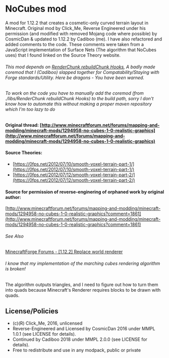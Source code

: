 # NoCubes mod
A mod for 1.12.2 that creates a cosmetic-only curved terrain layout in Minecraft. Original mod by Click_Me, Reverse Engineered under his permission (and modified with removed Mojang code where possible) by CosmicDan & updated to 1.12.2 by Cadiboo (me). I have also refactored and added comments to the code. These comments were taken from a JavaScript implementation of Surface Nets (The algorithm that NoCubes uses) that I found linked on the Source Theory website.

###### This mod depends on [RenderChunk rebuildChunk Hooks](https://github.com/Cadiboo/RenderChunk-rebuildChunk-Hooks), A badly made coremod that I (Cadiboo) slapped together for Compatability/Staying with Forge standards/Utility. Here be dragons - You have been warned.
###### To work on the code you have to manually add the coremod (from ./libs/RenderChunk rebuildChunk Hooks) to the build path, sorry I don't know how to automate this without making a proper maven repository which I'm too lazy to do

#### Original thread: [http://www.minecraftforum.net/forums/mapping-and-modding/minecraft-mods/1294958-no-cubes-1-0-realistic-graphics](http://www.minecraftforum.net/forums/mapping-and-modding/minecraft-mods/1294958-no-cubes-1-0-realistic-graphics)

#### Source Theories:
- [https://0fps.net/2012/07/10/smooth-voxel-terrain-part-1/](https://0fps.net/2012/07/10/smooth-voxel-terrain-part-1/)
- [https://0fps.net/2012/07/12/smooth-voxel-terrain-part-2/](https://0fps.net/2012/07/12/smooth-voxel-terrain-part-2/)

#### Source for permission of reverse-enginering of orphaned work by original author:
[http://www.minecraftforum.net/forums/mapping-and-modding/minecraft-mods/1294958-no-cubes-1-0-realistic-graphics?comment=1861](http://www.minecraftforum.net/forums/mapping-and-modding/minecraft-mods/1294958-no-cubes-1-0-realistic-graphics?comment=1861)

###### See Also
[MinecraftForge Forums - [1.12.2] Replace world renderer](http://www.minecraftforge.net/forum/topic/66516-1122-replace-world-renderer/)


###### I know that my implementation of the marching cubes rendering algorithm is broken!
The algorithm outputs triangles, and I need to figure out how to turn them into quads because Minecraft's Renderer requires blocks to be drawn with quads.

## License/Policies
 - (c)(R) Click_Me, 2016, unlicensed
 - Reverse-Engineered and Licensed by CosmicDan 2016 under MMPL 1.0.1 (see LICENSE for details).
 - Continued by Cadiboo 2018 under MMPL 2.0.0 (see LICENSE for details).
 - Free to redistribute and use in any modpack, public or private
